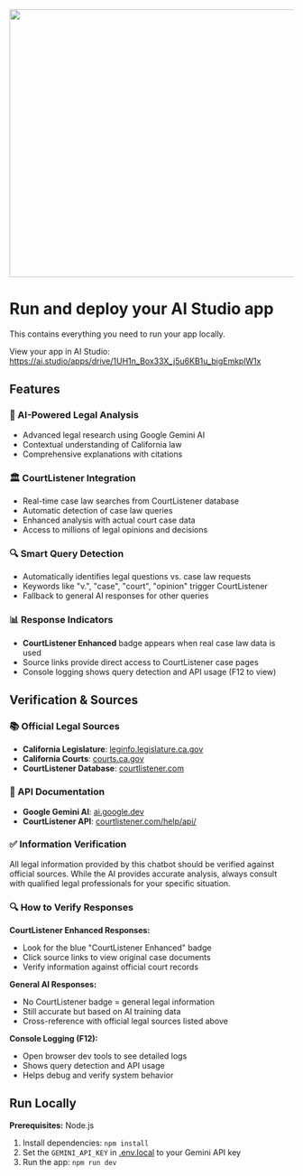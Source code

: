<div align="center">
<img width="1200" height="475" alt="GHBanner" src="https://github.com/user-attachments/assets/0aa67016-6eaf-458a-adb2-6e31a0763ed6" />
</div>

# Run and deploy your AI Studio app

This contains everything you need to run your app locally.

View your app in AI Studio: https://ai.studio/apps/drive/1UH1n_Box33X_j5u6KB1u_bigEmkplW1x

## Features

### 🤖 AI-Powered Legal Analysis
- Advanced legal research using Google Gemini AI
- Contextual understanding of California law
- Comprehensive explanations with citations

### 🏛️ CourtListener Integration
- Real-time case law searches from CourtListener database
- Automatic detection of case law queries
- Enhanced analysis with actual court case data
- Access to millions of legal opinions and decisions

### 🔍 Smart Query Detection
- Automatically identifies legal questions vs. case law requests
- Keywords like "v.", "case", "court", "opinion" trigger CourtListener
- Fallback to general AI responses for other queries

### 📊 Response Indicators
- **CourtListener Enhanced** badge appears when real case law data is used
- Source links provide direct access to CourtListener case pages
- Console logging shows query detection and API usage (F12 to view)

## Verification & Sources

### 📚 Official Legal Sources
- **California Legislature**: [leginfo.legislature.ca.gov](https://leginfo.legislature.ca.gov/)
- **California Courts**: [courts.ca.gov](https://courts.ca.gov/)
- **CourtListener Database**: [courtlistener.com](https://www.courtlistener.com/)

### 🔗 API Documentation
- **Google Gemini AI**: [ai.google.dev](https://ai.google.dev/)
- **CourtListener API**: [courtlistener.com/help/api/](https://www.courtlistener.com/help/api/)

### ✅ Information Verification
All legal information provided by this chatbot should be verified against official sources. While the AI provides accurate analysis, always consult with qualified legal professionals for your specific situation.

### 🔍 How to Verify Responses

**CourtListener Enhanced Responses:**
- Look for the blue "CourtListener Enhanced" badge
- Click source links to view original case documents
- Verify information against official court records

**General AI Responses:**
- No CourtListener badge = general legal information
- Still accurate but based on AI training data
- Cross-reference with official legal sources listed above

**Console Logging (F12):**
- Open browser dev tools to see detailed logs
- Shows query detection and API usage
- Helps debug and verify system behavior

## Run Locally

**Prerequisites:** Node.js

1. Install dependencies:
    `npm install`
2. Set the `GEMINI_API_KEY` in [.env.local](.env.local) to your Gemini API key
3. Run the app:
    `npm run dev`
